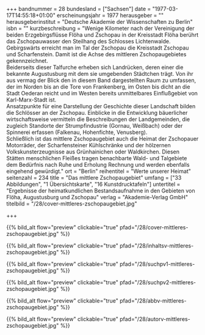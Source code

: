 +++
bandnummer = 28
bundesland = ["Sachsen"]
date = "1977-03-17T14:55:18+01:00"
erscheinungsjahr = 1977
herausgeber = ""
herausgeberinstitut = "Deutsche Akademie der Wissenschaften zu Berlin"
isbn = ""
kurzbeschreibung = "Wenige Kilometer nach der Vereinigung der beiden Erzgebirgsflüsse Flöha und Zschopau in der Kreisstadt Flöha berührt das Zschopauwasser den Steilhang des Schlosses Lichtenwalde. Gebirgswärts erreicht man im Tal der Zschopau die Kreisstadt Zschopau und Scharfenstein. Damit ist die Achse des mittleren Zschopaugebietes gekennzeichnet.  <br> Beiderseits dieser Talfurche erheben sich Landrücken, deren einer die bekannte Augustusburg mit dem sie umgebenden Städtchen trägt. Von ihr aus vermag der Blick den in diesem Band dargestellten Raum zu umfassen, der im Norden bis an die Tore von Frankenberg, im Osten bis dicht an die Stadt Oederan reicht und im Westen bereits unmittelbares Einflußgebiet von Karl-Marx-Stadt ist.  <br>  Ansatzpunkte für eine Darstellung der Geschichte dieser Landschaft bilden die Schlösser an der Zschopau. Einblicke in die Entwicklung bäuerlicher wirtschaftsweise vermitteln die Beschreibungen der Landgemeinden, die zugleich Standorte der Strumpfindustrie (Gornau, Weißbach) oder der Spinnerei erfassen (Falkenau, Hohenfichte, Venusberg).  <br> Schließlich ist das mittlere Zschopaugebiet auch die Heimat der Zschopauer Motorräder, der Scharfensteiner Kühlschränke und der hölzernen Volkskunsterzeugnisse aus Grünhainichen oder Waldkirchen. Diesen Stätten menschlichen Fleißes tragen benachbarte Wald- und Talgebiete dem Bedürfnis nach Ruhe und Erholung Rechnung und werden ebenfalls eingehend gewürdigt."
ort = "Berlin"
reihentitel = "Werte unserer Heimat"
seitenzahl = 234
title = "Das mittlere Zschopaugebiet"
umfang = ["33 Abbildungen", "1 Übersichtskarte", "16 Kunstdrucktafeln"]
untertitel = "Ergebnisse der heimatkundlichen Bestandsaufnahme in den Gebieten von Flöha, Augustusburg und Zschopau"
verlag = "Akademie-Verlag GmbH"
titelbild = "/28/cover-mittleres-zschopaugebiet.jpg"

+++

{{% bild_alt flow="preview" clickable="true" pfad="/28/cover-mittleres-zschopaugebiet.jpg"   %}}

{{% bild_alt flow="preview" clickable="true" pfad="/28/inhaltsv-mittleres-zschopaugebiet.jpg"   %}}

{{% bild_alt flow="preview" clickable="true" pfad="/28/suchpv1-mittleres-zschopaugebiet.jpg"   %}}

{{% bild_alt flow="preview" clickable="true" pfad="/28/suchpv2-mittleres-zschopaugebiet.jpg"   %}}

{{% bild_alt flow="preview" clickable="true" pfad="/28/abbv-mittleres-zschopaugebiet.jpg"   %}}

{{% bild_alt flow="preview" clickable="true" pfad="/28/autorv-mittleres-zschopaugebiet.jpg"   %}}
